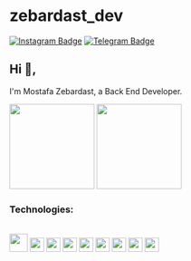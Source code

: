 # zebardast_dev
[![Instagram Badge](https://img.shields.io/badge/-MyInstagram-red?style=flat-square&logo=instagram&logoColor=white)](https://www.instagram.com/zebardast_dev/)
[![Telegram Badge](https://img.shields.io/badge/-MyTelegram-blue?style=flat-square&logo=telegram&logoColor=white)](https://t.me/zebardast_dev)

## Hi 👋, 
I'm Mostafa Zebardast, a Back End Developer. 

<p align="justify"> 
    <img
      height="150"
      src="https://github-readme-stats.vercel.app/api?username=Zebardast-Dev&count_private=true&show_icons=true&custom_title=Github%20Status&show=issues&theme=radical"
    />
    <img
      height="150"
      src="https://github-readme-stats.vercel.app/api/top-langs/?username=Zebardast-Dev&layout=compact&theme=radical" />
</p>

### Technologies:
<div style="display: inline_block"><br>
  <code><img height="32" src="https://cdn.jsdelivr.net/gh/devicons/devicon@latest/icons/php/php-plain.svg"></code>
  <code><img height="25" src="https://cdn.jsdelivr.net/gh/devicons/devicon/icons/react/react-original.svg"></code>
  <code><img height="25" src="https://cdn.jsdelivr.net/gh/devicons/devicon/icons/redux/redux-original.svg"></code>
  <code><img height="25" src="https://cdn.jsdelivr.net/gh/devicons/devicon/icons/webpack/webpack-original.svg"></code>
  <code><img height="25" src="https://cdn.jsdelivr.net/gh/devicons/devicon/icons/tailwindcss/tailwindcss-plain.svg"></code>
  <code><img height="25" src="https://cdn.jsdelivr.net/gh/devicons/devicon/icons/bootstrap/bootstrap-original.svg"></code>
  <code><img height="25" src="https://cdn.jsdelivr.net/gh/devicons/devicon/icons/sass/sass-original.svg"></code>
  <code><img height="25" src="https://cdn.jsdelivr.net/gh/devicons/devicon/icons/css3/css3-original.svg"></code>
  <code><img height="25" src="https://uxwing.com/wp-content/themes/uxwing/download/10-brands-and-social-media/laravel.svg"></code>
</div>
